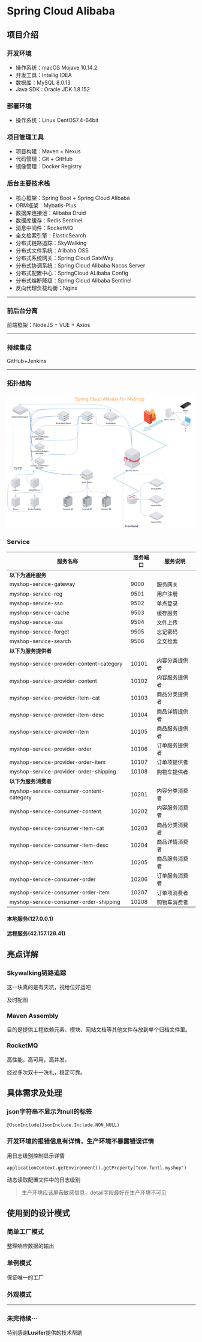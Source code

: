 # Spring Cloud Alibaba

## 项目介绍



### 开发环境

- 操作系统：macOS Mojave 10.14.2
- 开发工具：Intellig IDEA
- 数据库：MySQL 8.0.13
- Java SDK : Oracle JDK 1.8.152

### 部署环境

- 操作系统：Linux CentOS7.4-64bit

### 项目管理工具

- 项目构建：Maven + Nexus
- 代码管理：Git + GitHub
- 镜像管理：Docker Registry

### 后台主要技术栈

- 核心框架：Spring Boot + Spring Cloud Alibaba
- ORM框架：Mybatis-Plus
- 数据库连接池：Alibaba Druid
- 数据库缓存：Redis Sentinel
- 消息中间件：RocketMQ
- 全文检索引擎：ElasticSearch
- 分布式链路追踪：SkyWalking
- 分布式文件系统：Alibaba OSS
- 分布式系统网关：Spring Cloud GateWay
- 分布式协调系统：Spring Cloud Alibaba Nacos Server
- 分布式配置中心：SpringCloud ALibaba Config
- 分布式熔断降级：Spring Cloud Alibaba Sentinel
- 反向代理负载均衡：Nginx

---

### 前后台分离

前端框架：NodeJS + VUE + Axios

---

### 持续集成

GitHub+Jenkins

---

### 拓扑结构

![拓扑结构](https://github.com/MrTallon/Mind-Palace/blob/master/img/%E6%8B%93%E6%89%91.png?raw=true)

### Service

| 服务名称                                 | 服务端口 | 服务说明       |
| ---------------------------------------- | -------- | -------------- |
| **以下为通用服务**                       |          |                |
| myshop-service-gateway                   | 9000     | 服务网关       |
| myshop-service-reg                       | 9501     | 用户注册       |
| myshop-service-sso                       | 9502     | 单点登录       |
| myshop-service-cache                     | 9503     | 缓存服务       |
| myshop-service-oss                       | 9504     | 文件上传       |
| myshop-service-forget                    | 9505     | 忘记密码       |
| myshop-service-search                    | 9506     | 全文检索       |
| **以下为服务提供者**                     |          |                |
| myshop-service-provider-content-category | 10101    | 内容分类提供者 |
| myshop-service-provider-content          | 10102    | 内容服务提供者 |
| myshop-service-provider-item-cat         | 10103    | 商品分类提供者 |
| myshop-service-provider-item-desc        | 10104    | 商品详情提供者 |
| myshop-service-provider-item             | 10105    | 商品服务提供者 |
| myshop-service-provider-order            | 10106    | 订单服务提供者 |
| myshop-service-provider-order-item       | 10107    | 订单项提供者   |
| myshop-service-provider-order-shipping   | 10108    | 购物车提供者   |
| **以下为服务消费者**                     |          |                |
| myshop-service-consumer-content-category | 10201    | 内容分类消费者 |
| myshop-service-consumer-content          | 10202    | 内容服务消费者 |
| myshop-service-consumer-item-cat         | 10203    | 商品分类消费者 |
| myshop-service-consumer-item-desc        | 10204    | 商品详情消费者 |
| myshop-service-consumer-item             | 10205    | 商品服务消费者 |
| myshop-service-consumer-order            | 10206    | 订单服务消费者 |
| myshop-service-consumer-order-item       | 10207    | 订单项消费者   |
| myshop-service-consumer-order-shipping   | 10208    | 购物车消费者   |


#### 本地服务(127.0.0.1)


#### 远程服务(42.157.128.41)






## 亮点详解
### Skywalking链路追踪
这一块真的是有天坑，祝给位好运吧

及时配图

### Maven Assembly
目的是提供工程依赖元素、模块、网站文档等其他文件存放到单个归档文件里。


### RocketMQ
高性能，高可用，高并发。

经过多次双十一洗礼，稳定可靠。





## 具体需求及处理

### json字符串不显示为null的标签
```
@JsonInclude(JsonInclude.Include.NON_NULL)
```


### 开发环境的报错信息有详情，生产环境不暴露错误详情
用日志级别控制显示详情
```
applicationContext.getEnvironment().getProperty("com.funtl.myshop")
```
动态读取配置文件中的日志级别
> 生产环境应该屏蔽敏感信息，detail字段最好在生产环境不可见


## 使用到的设计模式

### 简单工厂模式
整理响应数据的输出

### 单例模式
保证唯一的工厂


### 外观模式




---

### 未完待续···






特别感谢**Lusifer**提供的技术帮助 














